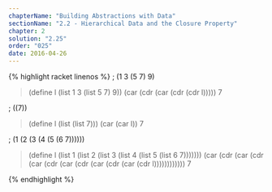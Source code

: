 ```yaml
---
chapterName: "Building Abstractions with Data"
sectionName: "2.2 - Hierarchical Data and the Closure Property"
chapter: 2
solution: "2.25"
order: "025"
date: 2016-04-26
---
```


{% highlight racket linenos %}
; (1 3 (5 7) 9)
> (define l (list 1 3 (list 5 7) 9))
> (car (cdr (car (cdr (cdr l)))))
7


; ((7))
> (define l (list (list 7)))
> (car (car l))
7


; (1 (2 (3 (4 (5 (6 7))))))
> (define l (list 1 (list 2 (list 3 (list 4 (list 5 (list 6 7)))))))
> (car (cdr (car (cdr (car (cdr (car (cdr (car (cdr (car (cdr l))))))))))))
7

{% endhighlight %}

